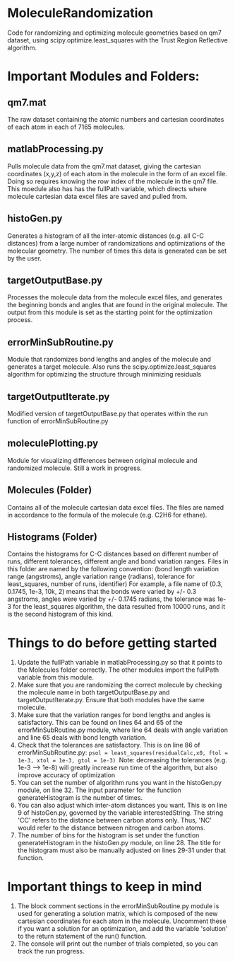 # MoleculeRandomization
Code for randomizing and optimizing molecule geometries based on qm7 dataset, using scipy.optimize.least_squares with the Trust Region Reflective algorithm.


# Important Modules and Folders:
## qm7.mat
The raw dataset containing the atomic numbers and cartesian coordinates of each atom in each of 7165 molecules.
## matlabProcessing.py
Pulls molecule data from the qm7.mat dataset, giving the cartesian coordinates (x,y,z) of each atom in the molecule in the form of an excel file. Doing so requires knowing the row index of the molecule in the qm7 file. This moedule also has has the fullPath variable, which directs where molecule cartesian data excel files are saved and pulled from.
## histoGen.py
Generates a histogram of all the inter-atomic distances (e.g. all C-C distances) from a large number of randomizations and optimizations of the molecular geometry. The number of times this data is generated can be set by the user.
## targetOutputBase.py
Processes the molecule data from the molecule excel files, and generates the beginning bonds and angles that are found in the original molecule. The output from this module is set as the starting point for the optimization process.
## errorMinSubRoutine.py
Module that randomizes bond lengths and angles of the molecule and generates a target molecule. Also runs the scipy.optimize.least_squares algorithm for optimizing the structure through minimizing residuals
## targetOutputIterate.py 
Modified version of targetOutputBase.py that operates within the run function of errorMinSubRoutine.py
## moleculePlotting.py
Module for visualizing differences between original molecule and randomized molecule. Still a work in progress.
## Molecules (Folder)
Contains all of the molecule cartesian data excel files. The files are named in accordance to the formula of the molecule (e.g. C2H6 for ethane).
## Histograms (Folder)
Contains the histograms for C-C distances based on different number of runs, different tolerances, different angle and bond variation ranges. Files in this folder are named by the following convention: 
(bond length variation range (angstroms), angle variation range (radians), tolerance for least_squares, number of runs, identifier)
For example, a file name of (0.3, 0.1745, 1e-3, 10k, 2) means that the bonds were varied by +/- 0.3 angstroms, angles were varied by +/- 0.1745 radians, the tolerance was 1e-3 for the least_squares algorithm, the data resulted from 10000 runs, and it is the second histogram of this kind.


# Things to do before getting started
1. Update the fullPath variable in matlabProcessing.py so that it points to the Molecules folder correctly. The other modules import the fullPath variable from this module.
2. Make sure that you are randomizing the correct molecule by checking the molecule name in both targetOutputBase.py and targetOutputIterate.py. Ensure that both modules have the same molecule. 
3. Make sure that the variation ranges for bond lengths and angles is satisfactory. This can be found on lines 64 and 65 of the errorMinSubRoutine.py module, where line 64 deals with angle variation and line 65 deals with bond length variation.
4. Check that the tolerances are satisfactory. This is on line 86 of errorMinSubRoutine.py:                                       ```psol = least_squares(residualCalc,x0, ftol = 1e-3, xtol = 1e-3, gtol = 1e-3) ```Note: decreasing the tolerances (e.g. 1e-3 --> 1e-8) will greatly increase run time of the algorithm, but also improve accuracy of optimization
5. You can set the number of algorithm runs you want in the histoGen.py module, on line 32. The input parameter for the function generateHistogram is the number of times.
6. You can also adjust which inter-atom distances you want. This is on line 9 of histoGen.py, governed by the variable interestedString. The string 'CC' refers to the distance between carbon atoms only. Thus, 'NC' would refer to the distance between nitrogen and carbon atoms.
7. The number of bins for the histogram is set under the function generateHistogram in the histoGen.py module, on line 28. The title for the histogram must also be manually adjusted on lines 29-31 under that function.


# Important things to keep in mind
1. The block comment sections in the errorMinSubRoutine.py module is used for generating a solution matrix, which is composed of the new cartesian coordinates for each atom in the molecule. Uncomment these if you want a solution for an optimization, and add the variable 'solution' to the return statement of the run() function.
2. The console will print out the number of trials completed, so you can track the run progress.










